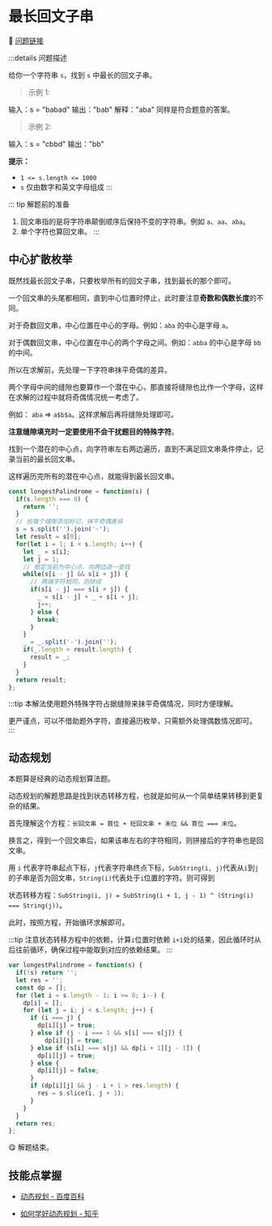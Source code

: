 # 最长回文子串

:rocket: [问题链接](https://leetcode-cn.com/problems/longest-palindromic-substring/)

:::details 问题描述

给你一个字符串 `s`，找到 `s` 中最长的回文子串。

> 示例 1:

输入：s = "babad"
输出："bab"
解释："aba" 同样是符合题意的答案。

> 示例 2:

输入：s = "cbbd"
输出："bb"
 

**提示：**

- `1 <= s.length <= 1000`
- `s` 仅由数字和英文字母组成
:::

::: tip 解题前的准备
1. 回文串指的是将字符串颠倒顺序后保持不变的字符串。例如 `a`、`aa`、`aba`。
2. 单个字符也算回文串。
:::

## 中心扩散枚举

既然找最长回文子串，只要枚举所有的回文子串，找到最长的那个即可。

一个回文串的头尾都相同，直到中心位置时停止，此时要注意**奇数和偶数长度**的不同。

对于奇数回文串，中心位置在中心的字母。例如：`aba` 的中心是字母 `a`。

对于偶数回文串，中心位置在中心的两个字母之间。例如：`abba` 的中心是字母 `bb`的中间。

所以在求解前，先处理一下字符串抹平奇偶的差异。

两个字母中间的缝隙也要算作一个潜在中心，那直接将缝隙也比作一个字母，这样在求解的过程中就将奇偶情况统一考虑了。

例如： `aba` => `a$b$a`。这样求解后再将缝隙处理即可。

**注意缝隙填充时一定要使用不会干扰题目的特殊字符**。

找到一个潜在的中心点，向字符串左右两边遍历，直到不满足回文串条件停止，记录当前的最长回文串。

这样遍历完所有的潜在中心点，就能得到最长回文串。

```javascript {5,14}
const longestPalindrome = function(s) {
  if(s.length === 0) {
    return '';
  }
  // 给每个缝隙添加标记，抹平奇偶差异
  s = s.split('').join('-');
  let result = s[0];
  for(let i = 1; i < s.length; i++) {
    let _ = s[i];
    let j = 1;
    // 假定当前为中心点，向两边逐一查找
    while(s[i - j] && s[i + j]) {
      // 两端字符相同，则继续
      if(s[i - j] === s[i + j]) {
        _ = s[i - j] + _ + s[i + j];
        j++;
      } else {
        break;
      }
    }
    _ = _.split('-').join('');
    if(_.length > result.length) {
      result = _;
    }
  }
  return result;
};
```

:::tip
本解法使用题外特殊字符占据缝隙来抹平奇偶情况，同时方便理解。

更严谨点，可以不借助题外字符，直接遍历枚举，只需额外处理偶数情况即可。
:::

## 动态规划

本题算是经典的动态规划算法题。

动态规划的解题思路是找到状态转移方程，也就是如何从一个简单结果转移到更复杂的结果。

首先理解这个方程：`长回文串 = 首位 + 短回文串 + 末位 && 首位 === 末位`。

换言之，得到一个回文串后，如果该串左右的字符相同，则拼接后的字符串也是回文串。

用 `i` 代表字符串起点下标，`j`代表字符串终点下标，`SubString(i, j)`代表从`i`到`j`的子串是否为回文串，`String(i)`代表处于`i`位置的字符。则可得到

状态转移方程：`SubString(i, j) = SubString(i + 1, j - 1) ^ (String(i) === String(j))`。

此时，按照方程，开始循环求解即可。

:::tip
注意状态转移方程中的依赖，计算`i`位置时依赖 `i+1`处的结果，因此循环时从后往前循环，确保过程中能取到对应的依赖结果。
:::

```javascript
var longestPalindrome = function(s) {
  if(!s) return '';
  let res = '';
  const dp = [];
  for (let i = s.length - 1; i >= 0; i--) {
    dp[i] = [];
    for (let j = i; j < s.length; j++) {
      if (i === j) {
        dp[i][j] = true;
      } else if (j - i === 1 && s[i] === s[j]) {
          dp[i][j] = true;
      } else if (s[i] === s[j] && dp[i + 1][j - 1]) {
        dp[i][j] = true;
      } else {
        dp[i][j] = false;
      }
      if (dp[i][j] && j - i + 1 > res.length) {
        res = s.slice(i, j + 1);
      }
    }
  }
  return res;
};
```

:yum: 解题结束。

## 技能点掌握

- [动态规划 - 百度百科](https://baike.baidu.com/item/%E5%8A%A8%E6%80%81%E8%A7%84%E5%88%92/529408)

- [如何学好动态规划 - 知乎](https://zhuanlan.zhihu.com/p/78220312)
